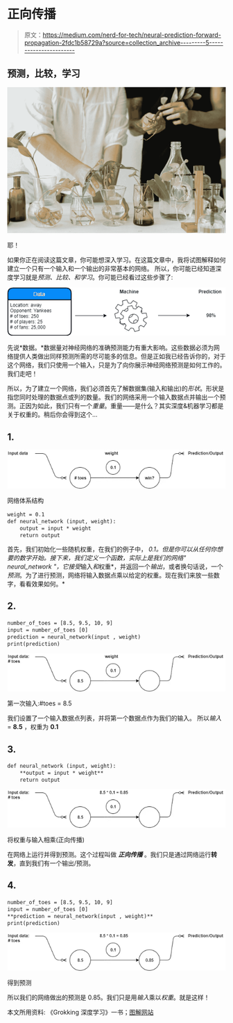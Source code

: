 # 正向传播

> 原文：<https://medium.com/nerd-for-tech/neural-prediction-forward-propagation-2fdc1b58729a?source=collection_archive---------5----------------------->

## 预测，比较，学习

![](img/ba724ee4b7bb75da3fb9a9ba05a3d70e.png)

耶！

如果你正在阅读这篇文章，你可能想深入学习。在这篇文章中，我将试图解释如何建立一个只有一个输入和一个输出的非常基本的网络。
所以，你可能已经知道深度学习就是*预测、比较、*和*学习*。你可能已经看过这些步骤了:

![](img/835374d8dafc15261e8a8419868ee460.png)

先说*数据。*数据量对神经网络的准确预测能力有重大影响。这些数据必须为网络提供人类做出同样预测所需的尽可能多的信息。但是正如我已经告诉你的，对于这个网络，我们只使用一个输入，只是为了向你展示神经网络预测是如何工作的。我们走吧！

所以，为了建立一个网络，我们必须首先了解数据集(输入和输出)的*形状*。形状是指您同时处理的数据点或列的数量。我们的网络采用一个输入数据点并输出一个预测。正因为如此，我们只有一个*重量*。重量——是什么？其实深度&机器学习都是关于权重的。稍后你会得到这个…

## 1.

![](img/6ec5c16f31dfb8f21af15a37ed7f8801.png)

网络体系结构

```
weight = 0.1
def neural_network (input, weight):
    output = input * weight
    return output
```

首先，我们初始化一些随机权重，在我们的例子中， *0.1。但是你可以从任何你想要的数字开始。接下来，我们定义一个函数，实际上是我们的网络" *neural_network* "，它接受*输入*和*权重*，并返回一个*输出*，或者换句话说，一个*预测*。为了进行预测，网络将输入数据点乘以给定的权重。现在我们来放一些数字，看看效果如何。*

## 2.

```
number_of_toes = [8.5, 9.5, 10, 9]
input = number_of_toes [0]
prediction = neural_network(input , weight)
print(prediction)
```

![](img/46168d3e1e3b308a79891c3be90d592d.png)

第一次输入:#toes = 8.5

我们设置了一个输入数据点列表，并将第一个数据点作为我们的输入。
所以*输入* = **8.5** ，权重为 **0.1**

## 3.

```
def neural_network (input, weight):
    **output = input * weight**
    return output
```

![](img/37e96a1e645a9f4b8ec3f46d732c63cd.png)

将权重与输入相乘(正向传播)

在网络上运行并得到预测。这个过程叫做 ***正向传播*** 。我们只是通过网络运行**转发**，直到我们有一个输出/预测。

## 4.

```
number_of_toes = [8.5, 9.5, 10, 9]
input = number_of_toes [0]
**prediction = neural_network(input , weight)**
print(prediction)
```

![](img/2693bf60049d9e65963b59447f785a12.png)

得到预测

所以我们的网络做出的预测是 0.85。我们只是用*输入*乘以*权重*。就是这样！

本文所用资料:
《Grokking 深度学习》一书；[图解网站](https://www.diagrameditor.com/)